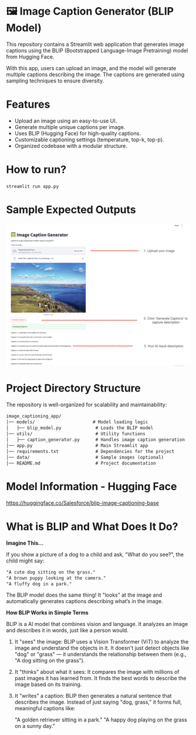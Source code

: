 # 🖼️ Image Caption Generator (BLIP Model)

This repository contains a Streamlit web application that generates image captions using the BLIP (Bootstrapped Language-Image Pretraining) model from Hugging Face.

With this app, users can upload an image, and the model will generate multiple captions describing the image. The captions are generated using sampling techniques to ensure diversity.

# Features

* Upload an image using an easy-to-use UI.
* Generate multiple unique captions per image.
* Uses BLIP (Hugging Face) for high-quality captions.
* Customizable captioning settings (temperature, top-k, top-p).
* Organized codebase with a modular structure.

# How to run?

`streamlit run app.py`

# Sample Expected Outputs

![Alt Text](demo/preview.png)

# Project Directory Structure

The repository is well-organized for scalability and maintainability:

```
image_captioning_app/
│── models/                      # Model loading logic
│   ├── blip_model.py             # Loads the BLIP model
│── utils/                        # Utility functions
│   ├── caption_generator.py      # Handles image caption generation
│── app.py                        # Main Streamlit app
│── requirements.txt              # Dependencies for the project
│── data/                         # Sample images (optional)
│── README.md                     # Project documentation
```

# Model Information - Hugging Face 

https://huggingface.co/Salesforce/blip-image-captioning-base

# What is BLIP and What Does It Do?

**Imagine This...**

If you show a picture of a dog to a child and ask, "What do you see?", the child might say:

    "A cute dog sitting on the grass."
    "A brown puppy looking at the camera."
    "A fluffy dog in a park."

The BLIP model does the same thing! It "looks" at the image and automatically generates captions describing what’s in the image.

**How BLIP Works in Simple Terms**

BLIP is a AI model that combines vision and language. It analyzes an image and describes it in words, just like a person would.

1. It "sees" the image: BLIP uses a Vision Transformer (ViT) to analyze the image and understand the objects in it. It doesn't just detect objects like "dog" or "grass" — it understands the relationship between them (e.g., "A dog sitting on the grass").

2. It "thinks" about what it sees: It compares the image with millions of past images it has learned from. It finds the best words to describe the image based on its training.

3. It "writes" a caption: BLIP then generates a natural sentence that describes the image. Instead of just saying "dog, grass," it forms full, meaningful captions like:
    
    "A golden retriever sitting in a park."
    "A happy dog playing on the grass on a sunny day."


